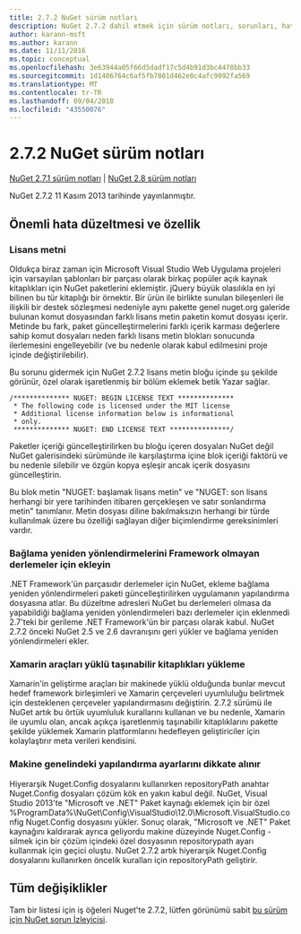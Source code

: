```yaml
---
title: 2.7.2 NuGet sürüm notları
description: NuGet 2.7.2 dahil etmek için sürüm notları, sorunları, hata düzeltmeleri, eklenen özellikler ve dcr bilinir.
author: karann-msft
ms.author: karann
ms.date: 11/11/2016
ms.topic: conceptual
ms.openlocfilehash: 3e63944a05f66d5dadf17c5d4b91d3bc4478bb33
ms.sourcegitcommit: 1d1406764c6af5fb7801d462e0c4afc9092fa569
ms.translationtype: MT
ms.contentlocale: tr-TR
ms.lasthandoff: 09/04/2018
ms.locfileid: "43550076"
---
```

# <a name="nuget-272-release-notes"></a>2.7.2 NuGet sürüm notları

[NuGet 2.7.1 sürüm notları](../release-notes/nuget-2.7.1.md) | [NuGet 2.8 sürüm notları](../release-notes/nuget-2.8.md)

NuGet 2.7.2 11 Kasım 2013 tarihinde yayınlanmıştır.

## <a name="noteworthy-bug-fixes-and-features"></a>Önemli hata düzeltmesi ve özellik

### <a name="license-text"></a>Lisans metni
Oldukça biraz zaman için Microsoft Visual Studio Web Uygulama projeleri için varsayılan şablonları bir parçası olarak birkaç popüler açık kaynak kitaplıkları için NuGet paketlerini eklemiştir. jQuery büyük olasılıkla en iyi bilinen bu tür kitaplığı bir örnektir. Bir ürün ile birlikte sunulan bileşenleri ile ilişkili bir destek sözleşmesi nedeniyle aynı pakette genel nuget.org galeride bulunan komut dosyasından farklı lisans metin paketin komut dosyası içerir. Metinde bu fark, paket güncelleştirmelerini farklı içerik karması değerlere sahip komut dosyaları neden farklı lisans metin blokları sonucunda ilerlemesini engelleyebilir (ve bu nedenle olarak kabul edilmesini proje içinde değiştirilebilir).

Bu sorunu gidermek için NuGet 2.7.2 lisans metin bloğu içinde şu şekilde görünür, özel olarak işaretlenmiş bir bölüm eklemek betik Yazar sağlar.

    /************** NUGET: BEGIN LICENSE TEXT **************
     * The following code is licensed under the MIT license
     * Additional license information below is informational
     * only.
     ************** NUGET: END LICENSE TEXT ***************/

Paketler içeriği güncelleştirilirken bu bloğu içeren dosyaları NuGet değil NuGet galerisindeki sürümünde ile karşılaştırma içine blok içeriği faktörü ve bu nedenle silebilir ve özgün kopya eşleşir ancak içerik dosyasını güncelleştirin.

Bu blok metin "NUGET: başlamak lisans metin" ve "NUGET: son lisans herhangi bir yere tarihinden itibaren gerçekleşen ve satır sonlandırma metin" tanımlanır.  Metin dosyası diline bakılmaksızın herhangi bir türde kullanılmak üzere bu özelliği sağlayan diğer biçimlendirme gereksinimleri vardır.

### <a name="add-binding-redirects-for-non-framework-assemblies"></a>Bağlama yeniden yönlendirmelerini Framework olmayan derlemeler için ekleyin
.NET Framework'ün parçasıdır derlemeler için NuGet, ekleme bağlama yeniden yönlendirmeleri paketi güncelleştirilirken uygulamanın yapılandırma dosyasına atlar. Bu düzeltme adresleri NuGet bu derlemeleri olmasa da yapabildiği bağlama yeniden yönlendirmeleri bazı derlemeler için eklenmedi 2.7'teki bir gerileme .NET Framework'ün bir parçası olarak kabul. NuGet 2.7.2 önceki NuGet 2.5 ve 2.6 davranışını geri yükler ve bağlama yeniden yönlendirmeleri ekler.

### <a name="installing-portable-libraries-with-xamarin-tools-installed"></a>Xamarin araçları yüklü taşınabilir kitaplıkları yükleme
Xamarin'in geliştirme araçları bir makinede yüklü olduğunda bunlar mevcut hedef framework birleşimleri ve Xamarin çerçeveleri uyumluluğu belirtmek için desteklenen çerçeveler yapılandırmasını değiştirin. 2.7.2 sürümü ile NuGet artık bu örtük uyumluluk kurallarını kullanan ve bu nedenle, Xamarin ile uyumlu olan, ancak açıkça işaretlenmiş taşınabilir kitaplıklarını pakette şekilde yüklemek Xamarin platformlarını hedefleyen geliştiriciler için kolaylaştırır meta verileri kendisini.

### <a name="machine-wide-configuration-settings-honored"></a>Makine genelindeki yapılandırma ayarlarını dikkate alınır
Hiyerarşik Nuget.Config dosyalarını kullanırken repositoryPath anahtar Nuget.Config dosyaları çözüm kök en yakın kabul değil. NuGet, Visual Studio 2013'te "Microsoft ve .NET" Paket kaynağı eklemek için bir özel %ProgramData%\NuGet\Config\VisualStudio\12.0\Microsoft.VisualStudio.config Nuget.Config dosyasını yükler. Sonuç olarak, "Microsoft ve .NET" Paket kaynağını kaldırarak ayrıca geliyordu makine düzeyinde Nuget.Config - silmek için bir çözüm içindeki özel dosyasının repositorypath ayarı kullanmak için geçici oluştu. NuGet 2.7.2 artık hiyerarşik Nuget.Config dosyalarını kullanırken öncelik kuralları için repositoryPath geliştirir.

## <a name="all-changes"></a>Tüm değişiklikler
Tam bir listesi için iş öğeleri Nuget'te 2.7.2, lütfen görünümü sabit [bu sürüm için NuGet sorun İzleyicisi](https://nuget.codeplex.com/workitem/list/advanced?keyword=&status=All&type=All&priority=All&release=NuGet%202.7.2&assignedTo=All&component=All&sortField=LastUpdatedDate&sortDirection=Descending&page=0&reasonClosed=Fixed).
